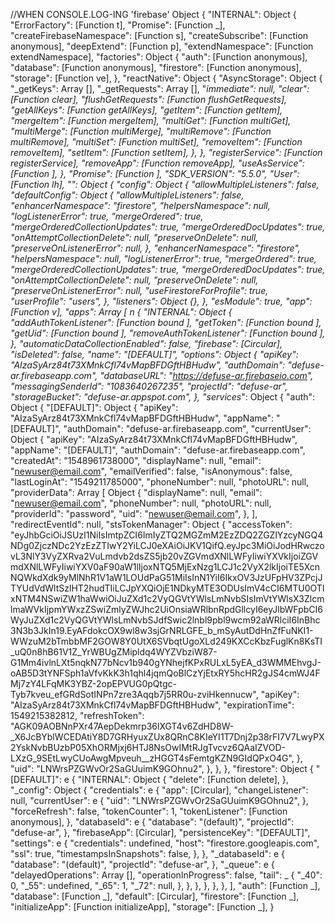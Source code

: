 //WHEN CONSOLE.LOG-ING 'firebase'
 Object {
   "INTERNAL": Object {
     "ErrorFactory": [Function t],
     "Promise": [Function _],
     "createFirebaseNamespace": [Function s],
     "createSubscribe": [Function anonymous],
     "deepExtend": [Function p],
     "extendNamespace": [Function extendNamespace],
     "factories": Object {
       "auth": [Function anonymous],
       "database": [Function anonymous],
       "firestore": [Function anonymous],
       "storage": [Function ve],
     },
     "reactNative": Object {
       "AsyncStorage": Object {
         "_getKeys": Array [],
         "_getRequests": Array [],
         "_immediate": null,
         "clear": [Function clear],
         "flushGetRequests": [Function flushGetRequests],
         "getAllKeys": [Function getAllKeys],
         "getItem": [Function getItem],
         "mergeItem": [Function mergeItem],
         "multiGet": [Function multiGet],
         "multiMerge": [Function multiMerge],
         "multiRemove": [Function multiRemove],
         "multiSet": [Function multiSet],
         "removeItem": [Function removeItem],
         "setItem": [Function setItem],
       },
     },
     "registerService": [Function registerService],
     "removeApp": [Function removeApp],
     "useAsService": [Function _],
   },
   "Promise": [Function _],
   "SDK_VERSION": "5.5.0",
   "User": [Function lh],
   "_": Object {
     "config": Object {
       "allowMultipleListeners": false,
       "defaultConfig": Object {
         "allowMultipleListeners": false,
         "enhancerNamespace": "firestore",
         "helpersNamespace": null,
         "logListenerError": true,
         "mergeOrdered": true,
         "mergeOrderedCollectionUpdates": true,
         "mergeOrderedDocUpdates": true,
         "onAttemptCollectionDelete": null,
         "preserveOnDelete": null,
         "preserveOnListenerError": null,
       },
       "enhancerNamespace": "firestore",
       "helpersNamespace": null,
       "logListenerError": true,
       "mergeOrdered": true,
       "mergeOrderedCollectionUpdates": true,
       "mergeOrderedDocUpdates": true,
       "onAttemptCollectionDelete": null,
       "preserveOnDelete": null,
       "preserveOnListenerError": null,
       "useFirestoreForProfile": true,
       "userProfile": "users",
     },
     "listeners": Object {},
   },
   "__esModule": true,
   "app": [Function v],
   "apps": Array [
     n {
       "INTERNAL": Object {
         "addAuthTokenListener": [Function bound ],
         "getToken": [Function bound ],
         "getUid": [Function bound ],
         "removeAuthTokenListener": [Function bound ],
       },
       "_automaticDataCollectionEnabled": false,
       "firebase_": [Circular],
       "isDeleted_": false,
       "name_": "[DEFAULT]",
       "options_": Object {
         "apiKey": "AIzaSyArz84t73XMnkCfl74vMapBFDGftHBHudw",
         "authDomain": "defuse-ar.firebaseapp.com",
         "databaseURL": "https://defuse-ar.firebaseio.com",
         "messagingSenderId": "1083640267235",
         "projectId": "defuse-ar",
         "storageBucket": "defuse-ar.appspot.com",
       },
       "services_": Object {
         "auth": Object {
           "[DEFAULT]": Object {
             "apiKey": "AIzaSyArz84t73XMnkCfl74vMapBFDGftHBHudw",
             "appName": "[DEFAULT]",
             "authDomain": "defuse-ar.firebaseapp.com",
             "currentUser": Object {
               "apiKey": "AIzaSyArz84t73XMnkCfl74vMapBFDGftHBHudw",
               "appName": "[DEFAULT]",
               "authDomain": "defuse-ar.firebaseapp.com",
               "createdAt": "1548961738000",
               "displayName": null,
               "email": "newuser@email.com",
               "emailVerified": false,
               "isAnonymous": false,
               "lastLoginAt": "1549211785000",
               "phoneNumber": null,
               "photoURL": null,
               "providerData": Array [
                 Object {
                   "displayName": null,
                   "email": "newuser@email.com",
                   "phoneNumber": null,
                   "photoURL": null,
                   "providerId": "password",
                   "uid": "newuser@email.com",
                 },
               ],
               "redirectEventId": null,
               "stsTokenManager": Object {
                 "accessToken": "eyJhbGciOiJSUzI1NiIsImtpZCI6ImIyZTQ2MGZmM2EzZDQ2ZGZlYzcyNGQ4NDg0ZjczNDc2YzEzZTIwY2YiLCJ0eXAiOiJKV1QifQ.eyJpc3MiOiJodHRwczovL3NlY3VyZXRva2VuLmdvb2dsZS5jb20vZGVmdXNlLWFyIiwiYXVkIjoiZGVmdXNlLWFyIiwiYXV0aF90aW1lIjoxNTQ5MjExNzg1LCJ1c2VyX2lkIjoiTE5XcnNQWkdXdk9yMlNhR1V1aW1LOUdPaG51MiIsInN1YiI6IkxOV3JzUFpHV3ZPcjJTYUdVdWltSzlHT2hudTIiLCJpYXQiOjE1NDkyMTE3ODUsImV4cCI6MTU0OTIxNTM4NSwiZW1haWwiOiJuZXd1c2VyQGVtYWlsLmNvbSIsImVtYWlsX3ZlcmlmaWVkIjpmYWxzZSwiZmlyZWJhc2UiOnsiaWRlbnRpdGllcyI6eyJlbWFpbCI6WyJuZXd1c2VyQGVtYWlsLmNvbSJdfSwic2lnbl9pbl9wcm92aWRlciI6InBhc3N3b3JkIn19.EyAFdokcOX9wl8w3sjGrNRLGFE_b_mSyAutDdHnZfFuNKI1-WWzuM2bTmbbMF2GOW8Y0UtX6SVbqtUgoXLd249KXCcKbzFuglKn8KsTI_uQ0n8hB61V1Z_YrWBUgZMipldq4WYZVbziW87-G1Mm4ivlnLXt5nqkN77bNcv1b940gYNhejfKPxRULxL5yEA_d3WMMEhvgJ-oAB5D3tYNFSph1aVfvKkK3h1qhl4jqmQoBlCzYjEtxRY5hcHR2gJS4cmWJ4FMj7zY4LFqMK3YBZ-2opEPVUG0pQtgc-Tyb7kveu_efGRdSotINPn7zre3Aqqb7j5RR0u-zviHkennucw",
                 "apiKey": "AIzaSyArz84t73XMnkCfl74vMapBFDGftHBHudw",
                 "expirationTime": 1549215382812,
                 "refreshToken": "AGK09AOBNnPXr47AepDekmrp36lXGT4v6ZdHD8W-_X6JcBYblWCEDAtiY8D7GRHyuxZUx8QRnC8KIeYI1T7Dnj2p38rFI7V7LwyPX2YskNvbBUzbP05XhORMjxj6HTJ8NsOwIMtRJgTvcvz6QAaIZVOD-LXzG_9SEtLwyCUoAwgMpveuh__zHGGT4sFemtgKZN9GIdQPxO4G",
               },
               "uid": "LNWrsPZGWvOr2SaGUuimK9GOhnu2",
             },
           },
         },
         "firestore": Object {
           "[DEFAULT]": e {
             "INTERNAL": Object {
               "delete": [Function delete],
             },
             "_config": Object {
               "credentials": e {
                 "app": [Circular],
                 "changeListener": null,
                 "currentUser": e {
                   "uid": "LNWrsPZGWvOr2SaGUuimK9GOhnu2",
                 },
                 "forceRefresh": false,
                 "tokenCounter": 1,
                 "tokenListener": [Function anonymous],
               },
               "databaseId": e {
                 "database": "(default)",
                 "projectId": "defuse-ar",
               },
               "firebaseApp": [Circular],
               "persistenceKey": "[DEFAULT]",
               "settings": e {
                 "credentials": undefined,
                 "host": "firestore.googleapis.com",
                 "ssl": true,
                 "timestampsInSnapshots": false,
               },
             },
             "_databaseId": e {
               "database": "(default)",
               "projectId": "defuse-ar",
             },
             "_queue": e {
               "delayedOperations": Array [],
               "operationInProgress": false,
               "tail": _ {
                 "_40": 0,
                 "_55": undefined,
                 "_65": 1,
                 "_72": null,
               },
             },
           },
         },
       },
     },
   ],
   "auth": [Function _],
   "database": [Function _],
   "default": [Circular],
   "firestore": [Function _],
   "initializeApp": [Function initializeApp],
   "storage": [Function _],
 }